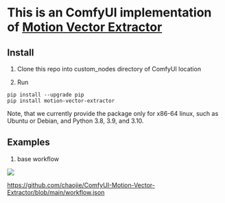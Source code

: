 # This is an ComfyUI implementation of [Motion Vector Extractor](https://github.com/LukasBommes/mv-extractor)

## Install

1. Clone this repo into custom_nodes directory of ComfyUI location

2. Run
```
pip install --upgrade pip
pip install motion-vector-extractor
```

Note, that we currently provide the package only for x86-64 linux, such as Ubuntu or Debian, and Python 3.8, 3.9, and 3.10.

## Examples

1. base workflow

<img src="assets/wf_base.png" raw=true>

https://github.com/chaojie/ComfyUI-Motion-Vector-Extractor/blob/main/workflow.json
